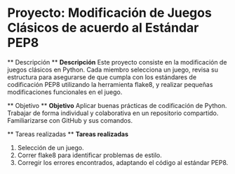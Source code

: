 # Proyecto: Modificación de Juegos Clásicos de acuerdo al Estándar PEP8

** Descripción **
**Descripción**
Este proyecto consiste en la modificación de juegos clásicos en Python.
Cada miembro selecciona un juego, revisa su estructura para asegurarse de que cumpla con los estándares de codificación PEP8 utilizando la herramienta flake8, y realizar pequeñas modificaciones funcionales en el juego.

** Objetivo **
**Objetivo**
Aplicar buenas prácticas de codificación de Python.
Trabajar de forma individual y colaborativa en un repositorio compartido.
Familiarizarse con GitHub y sus comandos.

** Tareas realizadas **
**Tareas realizadas**
1. Selección de un juego.
2. Correr flake8 para identificar problemas de estilo.
3. Corregir los errores encontrados, adaptando el código al estándar PEP8. 
